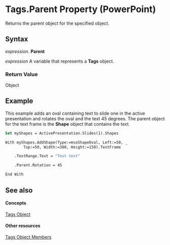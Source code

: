 
# Tags.Parent Property (PowerPoint)

Returns the parent object for the specified object.


## Syntax

 _expression_. **Parent**

 _expression_ A variable that represents a **Tags** object.


### Return Value

Object


## Example

This example adds an oval containing text to slide one in the active presentation and rotates the oval and the text 45 degrees. The parent object for the text frame is the  **Shape** object that contains the text.


```vb
Set myShapes = ActivePresentation.Slides(1).Shapes

With myShapes.AddShape(Type:=msoShapeOval, Left:=50, _
        Top:=50, Width:=300, Height:=150).TextFrame

    .TextRange.Text = "Test text"

    .Parent.Rotation = 45

End With
```


## See also


#### Concepts


[Tags Object](75ecbd43-0aa7-d49d-f1f5-c6c21d8babee.md)
#### Other resources


[Tags Object Members](84cbae4b-cc7a-7d0f-7eb7-f4c3f5d63991.md)
